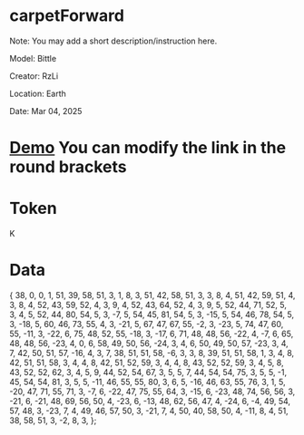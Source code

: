 # carpetForward
Note: You may add a short description/instruction here.

Model: Bittle

Creator: RzLi

Location: Earth

Date: Mar 04, 2025

# [Demo](www.youtube.com) You can modify the link in the round brackets

# Token
K

# Data
{
  38,   0,   0,   1,
  51,  39,  58,  51,   3,   1,   8,   3,
  51,  42,  58,  51,   3,   3,   8,   4,
  51,  42,  59,  51,   4,   3,   8,   4,
  52,  43,  59,  52,   4,   3,   9,   4,
  52,  43,  64,  52,   4,   3,   9,   5,
  52,  44,  71,  52,   5,   3,   4,   5,
  52,  44,  80,  54,   5,   3,  -7,   5,
  54,  45,  81,  54,   5,   3, -15,   5,
  54,  46,  78,  54,   5,   3, -18,   5,
  60,  46,  73,  55,   4,   3, -21,   5,
  67,  47,  67,  55,  -2,   3, -23,   5,
  74,  47,  60,  55, -11,   3, -22,   6,
  75,  48,  52,  55, -18,   3, -17,   6,
  71,  48,  48,  56, -22,   4,  -7,   6,
  65,  48,  48,  56, -23,   4,   0,   6,
  58,  49,  50,  56, -24,   3,   4,   6,
  50,  49,  50,  57, -23,   3,   4,   7,
  42,  50,  51,  57, -16,   4,   3,   7,
  38,  51,  51,  58,  -6,   3,   3,   8,
  39,  51,  51,  58,   1,   3,   4,   8,
  42,  51,  51,  58,   3,   4,   4,   8,
  42,  51,  52,  59,   3,   4,   4,   8,
  43,  52,  52,  59,   3,   4,   5,   8,
  43,  52,  52,  62,   3,   4,   5,   9,
  44,  52,  54,  67,   3,   5,   5,   7,
  44,  54,  54,  75,   3,   5,   5,  -1,
  45,  54,  54,  81,   3,   5,   5, -11,
  46,  55,  55,  80,   3,   6,   5, -16,
  46,  63,  55,  76,   3,   1,   5, -20,
  47,  71,  55,  71,   3,  -7,   6, -22,
  47,  75,  55,  64,   3, -15,   6, -23,
  48,  74,  56,  56,   3, -21,   6, -21,
  48,  69,  56,  50,   4, -23,   6, -13,
  48,  62,  56,  47,   4, -24,   6,  -4,
  49,  54,  57,  48,   3, -23,   7,   4,
  49,  46,  57,  50,   3, -21,   7,   4,
  50,  40,  58,  50,   4, -11,   8,   4,
  51,  38,  58,  51,   3,  -2,   8,   3,
};